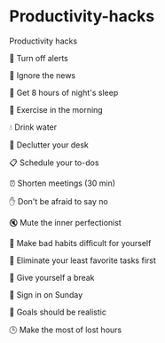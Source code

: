 # Productivity-hacks
Productivity hacks

🔔 Turn off alerts

📰 Ignore the news

🌃 Get 8 hours of night's sleep

💪 Exercise in the morning

💧 Drink water

🚮 Declutter your desk

📋 Schedule your to-dos

⏰ Shorten meetings (30 min)

✋ Don't be afraid to say no

🔇 Mute the inner perfectionist

👿 Make bad habits difficult for yourself

🎯 Eliminate your least favorite tasks first

👷 Give yourself a break

🚩 Sign in on Sunday

🎯 Goals should be realistic

🕒 Make the most of lost hours
